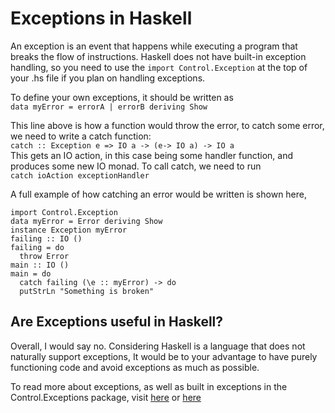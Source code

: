 Exceptions in Haskell
=====================
An exception is an event that happens while executing a program that breaks the flow of instructions. Haskell does not have built-in exception handling, so you need to use the `import Control.Exception` at the top of your .hs file if you plan on handling exceptions. 

To define your own exceptions, it should be written as  
`data myError = errorA | errorB deriving Show`

This line above is how a function would throw the error, to catch some error, we need to write a catch function:  
`catch :: Exception e => IO a -> (e-> IO a) -> IO a`  
This gets an IO action, in this case being some handler function, and produces some new IO monad. To call catch, we need to run  
`catch ioAction exceptionHandler`  

A full example of how catching an error would be written is shown here,  
```
import Control.Exception  
data myError = Error deriving Show  
instance Exception myError  
failing :: IO ()  
failing = do  
  throw Error  
main :: IO ()  
main = do  
  catch failing (\e :: myError) -> do  
  putStrLn "Something is broken"
 ```
 
 Are Exceptions useful in Haskell?
 ---------------------------------
 Overall, I would say no. Considering Haskell is a language that does not naturally support exceptions, It would be to your advantage to have purely functioning code and avoid exceptions as much as possible. 
  
To read more about exceptions, as well as built in exceptions in the Control.Exceptions package, visit [here](https://hackage.haskell.org/package/base-4.12.0.0/docs/Control-Exception.html) or [here](https://wiki.haskell.org/Handling_errors_in_Haskell)

